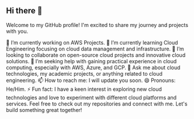 ## Hi there 👋


Welcome to my GitHub profile! I'm excited to share my journey and projects with you.

🔭 I’m currently working on AWS Projects.
🌱 I’m currently learning Cloud Engineering focusing on cloud data management and infrastructure.
👯 I’m looking to collaborate on open-source cloud projects and innovative cloud solutions.
🤔 I’m seeking help with gaining practical experience in cloud computing, especially with AWS, Azure, and GCP.
💬 Ask me about cloud technologies, my academic projects, or anything related to cloud engineering.
📫 How to reach me: I will update you soon.
😄 Pronouns: He/Him.
⚡ Fun fact: I have a keen interest in exploring new cloud technologies and love to experiment with different cloud platforms and services.
Feel free to check out my repositories and connect with me. Let's build something great together!
